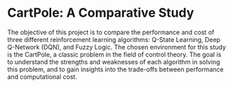 # CartPole: A Comparative Study

The objective of this project is to compare the performance and cost of three different reinforcement learning algorithms: Q-State Learning, Deep Q-Network (DQN), and Fuzzy Logic. The chosen environment for this study is the CartPole, a classic problem in the field of control theory. The goal is to understand the strengths and weaknesses of each algorithm in solving this problem, and to gain insights into the trade-offs between performance and computational cost.